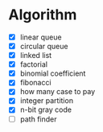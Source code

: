 # Algorithm
- [x] linear queue
- [x] circular queue
- [x] linked list
- [x] factorial
- [x] binomial coefficient
- [x] fibonacci
- [x] how many case to pay
- [x] integer partition
- [x] n-bit gray code
- [ ] path finder